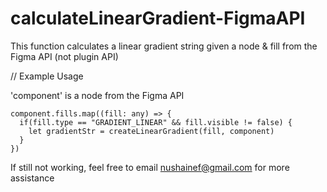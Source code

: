 # calculateLinearGradient-FigmaAPI
This function calculates a linear gradient string given a node &amp; fill from the Figma API (not plugin API)

// Example Usage

'component' is a node from the Figma API

```
component.fills.map((fill: any) => {
  if(fill.type == "GRADIENT_LINEAR" && fill.visible != false) {
    let gradientStr = createLinearGradient(fill, component)
  }
})
```


If still not working, feel free to email nushainef@gmail.com for more assistance

